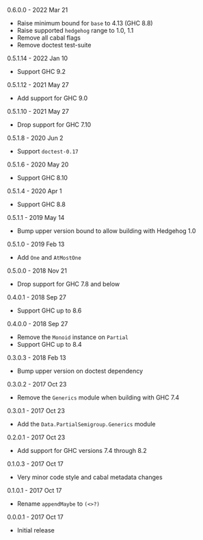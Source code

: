 0.6.0.0 - 2022 Mar 21

  * Raise minimum bound for `base` to 4.13 (GHC 8.8)
  * Raise supported `hedgehog` range to 1.0, 1.1
  * Remove all cabal flags
  * Remove doctest test-suite

0.5.1.14 - 2022 Jan 10

  * Support GHC 9.2

0.5.1.12 - 2021 May 27

  * Add support for GHC 9.0

0.5.1.10 - 2021 May 27

  * Drop support for GHC 7.10

0.5.1.8 - 2020 Jun 2

  * Support `doctest-0.17`

0.5.1.6 - 2020 May 20

  * Support GHC 8.10

0.5.1.4 - 2020 Apr 1

  * Support GHC 8.8

0.5.1.1 - 2019 May 14

  * Bump upper version bound to allow building with Hedgehog 1.0

0.5.1.0 - 2019 Feb 13

  * Add `One` and `AtMostOne`

0.5.0.0 - 2018 Nov 21

  * Drop support for GHC 7.8 and below

0.4.0.1 - 2018 Sep 27

  * Support GHC up to 8.6

0.4.0.0 - 2018 Sep 27

  * Remove the `Monoid` instance on `Partial`
  * Support GHC up to 8.4

0.3.0.3 - 2018 Feb 13

  * Bump upper version on doctest dependency

0.3.0.2 - 2017 Oct 23

  * Remove the `Generics` module when building with GHC 7.4

0.3.0.1 - 2017 Oct 23

  * Add the `Data.PartialSemigroup.Generics` module

0.2.0.1 - 2017 Oct 23

  * Add support for GHC versions 7.4 through 8.2

0.1.0.3 - 2017 Oct 17

  * Very minor code style and cabal metadata changes

0.1.0.1 - 2017 Oct 17

  * Rename `appendMaybe` to `(<>?)`

0.0.0.1 - 2017 Oct 17

  * Initial release
